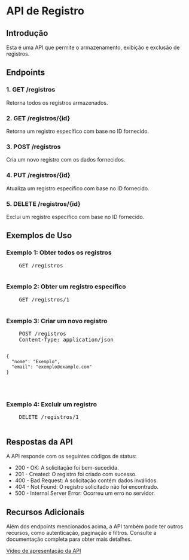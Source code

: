 <!DOCTYPE html>
<html>

<body>
  <h1>API de Registro</h1>

  <h2>Introdução</h2>
  <p>Esta é uma API que permite o armazenamento, exibição e exclusão de registros.</p>

  <h2>Endpoints</h2>

  <h3>1. GET /registros</h3>
  <p>Retorna todos os registros armazenados.</p>

  <h3>2. GET /registros/{id}</h3>
  <p>Retorna um registro específico com base no ID fornecido.</p>

  <h3>3. POST /registros</h3>
  <p>Cria um novo registro com os dados fornecidos.</p>

  <h3>4. PUT /registros/{id}</h3>
  <p>Atualiza um registro específico com base no ID fornecido.</p>

  <h3>5. DELETE /registros/{id}</h3>
  <p>Exclui um registro específico com base no ID fornecido.</p>

  <h2>Exemplos de Uso</h2>

  <h3>Exemplo 1: Obter todos os registros</h3>
  <pre>
    GET /registros
  </pre>

  <h3>Exemplo 2: Obter um registro específico</h3>
  <pre>
    GET /registros/1
  </pre>

  <h3>Exemplo 3: Criar um novo registro</h3>
  <pre>
    POST /registros
    Content-Type: application/json

    {
      "nome": "Exemplo",
      "email": "exemplo@example.com"
    }
  </pre>
  
  <h3>Exemplo 4: Excluir um registro</h3>
  <pre>
    DELETE /registros/1
  </pre>

  <h2>Respostas da API</h2>

  <p>A API responde com os seguintes códigos de status:</p>

  <ul>
    <li>200 - OK: A solicitação foi bem-sucedida.</li>
    <li>201 - Created: O registro foi criado com sucesso.</li>
    <li>400 - Bad Request: A solicitação contém dados inválidos.</li>
    <li>404 - Not Found: O registro solicitado não foi encontrado.</li>
    <li>500 - Internal Server Error: Ocorreu um erro no servidor.</li>
  </ul>

  <h2>Recursos Adicionais</h2>

  <p>Além dos endpoints mencionados acima, a API também pode ter outros recursos, como autenticação, paginação e filtros. Consulte a documentação completa para obter mais detalhes.</p>
  <a href="https://drive.google.com/file/d/1nkZsA-T9DZQW-_49x6nfsdUqZDBwkmjj/view?usp=sharing)https://drive.google.com/file/d/1nkZsA-T9DZQW-_49x6nfsdUqZDBwkmjj/view?usp=sharing">Vídeo de apresentação da API</a>
</body>
</html>
